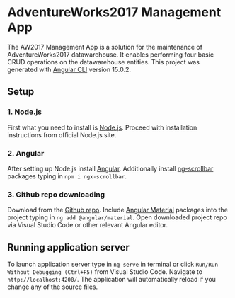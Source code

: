 # AdventureWorks2017 Management App

The AW2017 Management App is a solution for the maintenance of AdventureWorks2017 datawarehouse. It enables performing four basic CRUD operations on the datawarehouse entities. This project was generated with [Angular CLI](https://github.com/angular/angular-cli) version 15.0.2.

## Setup
### 1. Node.js
First what you need to install is [Node.js](https://nodejs.org/). Proceed with installation instructions from official Node.js site.

### 2. Angular
After setting up Node.js install [Angular](https://angular.io/guide/setup-local). Additionally install [ng-scrollbar](https://material.angular.io/guide/getting-started) packages typing in `npm i ngx-scrollbar`.

### 3. Github repo downloading
Download from the [Github repo](https://github.com/kaluzny1995/AdventureWorksApp). Include [Angular Material](https://material.angular.io/guide/getting-started) packages into the project typing in `ng add @angular/material`. Open downloaded project repo via Visual Studio Code or other relevant Angular editor.

## Running application server

To launch application server type in `ng serve` in terminal or click `Run/Run Without Debugging (Ctrl+F5)` from Visual Studio Code. Navigate to `http://localhost:4200/`. The application will automatically reload if you change any of the source files.

